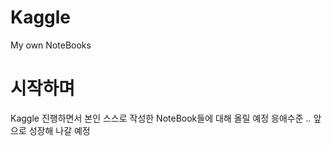 # Kaggle
My own NoteBooks

# 시작하며
Kaggle 진행하면서 본인 스스로 작성한 NoteBook들에 대해 올릴 예정
응애수준 .. 앞으로 성장해 나갈 예정
